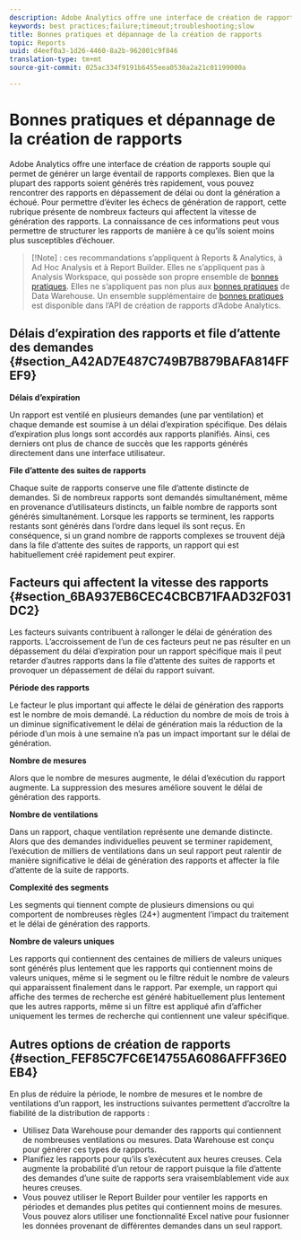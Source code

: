 ```yaml
---
description: Adobe Analytics offre une interface de création de rapports souple qui permet de générer un large éventail de rapports complexes. Bien que la plupart des rapports soient générés très rapidement, vous pouvez rencontrer des rapports en dépassement de délai ou dont la génération a échoué. Pour permettre d’éviter les échecs de génération de rapport, cette rubrique présente de nombreux facteurs qui affectent la vitesse de génération des rapports. La connaissance de ces informations peut vous permettre de structurer les rapports de manière à ce qu’ils soient moins plus susceptibles d’échouer.
keywords: best practices;failure;timeout;troubleshooting;slow
title: Bonnes pratiques et dépannage de la création de rapports
topic: Reports
uuid: d4eef0a3-1d26-4460-8a2b-962001c9f846
translation-type: tm+mt
source-git-commit: 025ac334f9191b6455eea0530a2a21c01199000a

---
```



# Bonnes pratiques et dépannage de la création de rapports

Adobe Analytics offre une interface de création de rapports souple qui permet de générer un large éventail de rapports complexes. Bien que la plupart des rapports soient générés très rapidement, vous pouvez rencontrer des rapports en dépassement de délai ou dont la génération a échoué. Pour permettre d’éviter les échecs de génération de rapport, cette rubrique présente de nombreux facteurs qui affectent la vitesse de génération des rapports. La connaissance de ces informations peut vous permettre de structurer les rapports de manière à ce qu’ils soient moins plus susceptibles d’échouer.

>[!Note] :
>ces recommandations s’appliquent à Reports &amp; Analytics, à Ad Hoc Analysis et à Report Builder.
>Elles ne s’appliquent pas à Analysis Workspace, qui possède son propre ensemble de [bonnes pratiques](/help/analyze/analysis-workspace/workspace-faq/optimizing-performance.md). Elles ne s’appliquent pas non plus aux [bonnes pratiques](https://marketing.adobe.com/resources/help/fr_FR/reference/data_warehouse_bp.html) de Data Warehouse. Un ensemble supplémentaire de
>[bonnes pratiques](https://marketing.adobe.com/developer/fr_FR/get-started/best-practices/c-best-practices) est disponible dans l’API de création de rapports d’Adobe Analytics.

## Délais d’expiration des rapports et file d’attente des demandes {#section_A42AD7E487C749B7B879BAFA814FFEF9}

**Délais d’expiration**

Un rapport est ventilé en plusieurs demandes (une par ventilation) et chaque demande est soumise à un délai d’expiration spécifique. Des délais d’expiration plus longs sont accordés aux rapports planifiés. Ainsi, ces derniers ont plus de chance de succès que les rapports générés directement dans une interface utilisateur.

**File d’attente des suites de rapports**

Chaque suite de rapports conserve une file d’attente distincte de demandes. Si de nombreux rapports sont demandés simultanément, même en provenance d’utilisateurs distincts, un faible nombre de rapports sont générés simultanément. Lorsque les rapports se terminent, les rapports restants sont générés dans l’ordre dans lequel ils sont reçus. En conséquence, si un grand nombre de rapports complexes se trouvent déjà dans la file d’attente des suites de rapports, un rapport qui est habituellement créé rapidement peut expirer.

## Facteurs qui affectent la vitesse des rapports  {#section_6BA937EB6CEC4CBCB71FAAD32F031DC2}

Les facteurs suivants contribuent à rallonger le délai de génération des rapports. L’accroissement de l’un de ces facteurs peut ne pas résulter en un dépassement du délai d’expiration pour un rapport spécifique mais il peut retarder d’autres rapports dans la file d’attente des suites de rapports et provoquer un dépassement de délai du rapport suivant.

**Période des rapports**

Le facteur le plus important qui affecte le délai de génération des rapports est le nombre de mois demandé. La réduction du nombre de mois de trois à un diminue significativement le délai de génération mais la réduction de la période d’un mois à une semaine n’a pas un impact important sur le délai de génération.

**Nombre de mesures**

Alors que le nombre de mesures augmente, le délai d’exécution du rapport augmente. La suppression des mesures améliore souvent le délai de génération des rapports.

**Nombre de ventilations**

Dans un rapport, chaque ventilation représente une demande distincte. Alors que des demandes individuelles peuvent se terminer rapidement, l’exécution de milliers de ventilations dans un seul rapport peut ralentir de manière significative le délai de génération des rapports et affecter la file d’attente de la suite de rapports.

**Complexité des segments**

Les segments qui tiennent compte de plusieurs dimensions ou qui comportent de nombreuses règles (24+) augmentent l’impact du traitement et le délai de génération des rapports.

**Nombre de valeurs uniques**

Les rapports qui contiennent des centaines de milliers de valeurs uniques sont générés plus lentement que les rapports qui contiennent moins de valeurs uniques, même si le segment ou le filtre réduit le nombre de valeurs qui apparaissent finalement dans le rapport. Par exemple, un rapport qui affiche des termes de recherche est généré habituellement plus lentement que les autres rapports, même si un filtre est appliqué afin d’afficher uniquement les termes de recherche qui contiennent une valeur spécifique.

## Autres options de création de rapports  {#section_FEF85C7FC6E14755A6086AFFF36E0EB4}

En plus de réduire la période, le nombre de mesures et le nombre de ventilations d’un rapport, les instructions suivantes permettent d’accroître la fiabilité de la distribution de rapports :

* Utilisez Data Warehouse pour demander des rapports qui contiennent de nombreuses ventilations ou mesures. Data Warehouse est conçu pour générer ces types de rapports.
* Planifiez les rapports pour qu’ils s’exécutent aux heures creuses. Cela augmente la probabilité d’un retour de rapport puisque la file d’attente des demandes d’une suite de rapports sera vraisemblablement vide aux heures creuses.
* Vous pouvez utiliser le Report Builder pour ventiler les rapports en périodes et demandes plus petites qui contiennent moins de mesures. Vous pouvez alors utiliser une fonctionnalité Excel native pour fusionner les données provenant de différentes demandes dans un seul rapport.

